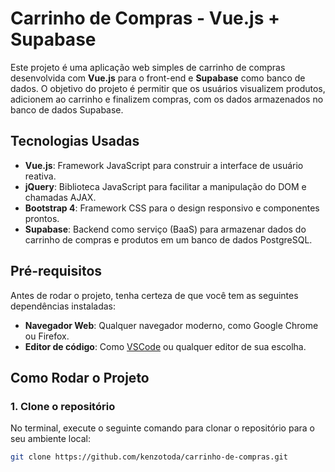 # Carrinho de Compras - Vue.js + Supabase

Este projeto é uma aplicação web simples de carrinho de compras desenvolvida com **Vue.js** para o front-end e **Supabase** como banco de dados. O objetivo do projeto é permitir que os usuários visualizem produtos, adicionem ao carrinho e finalizem compras, com os dados armazenados no banco de dados Supabase.

## Tecnologias Usadas

- **Vue.js**: Framework JavaScript para construir a interface de usuário reativa.
- **jQuery**: Biblioteca JavaScript para facilitar a manipulação do DOM e chamadas AJAX.
- **Bootstrap 4**: Framework CSS para o design responsivo e componentes prontos.
- **Supabase**: Backend como serviço (BaaS) para armazenar dados do carrinho de compras e produtos em um banco de dados PostgreSQL.

## Pré-requisitos

Antes de rodar o projeto, tenha certeza de que você tem as seguintes dependências instaladas:

- **Navegador Web**: Qualquer navegador moderno, como Google Chrome ou Firefox.
- **Editor de código**: Como [VSCode](https://code.visualstudio.com/) ou qualquer editor de sua escolha.

## Como Rodar o Projeto

### 1. Clone o repositório

No terminal, execute o seguinte comando para clonar o repositório para o seu ambiente local:

```bash
git clone https://github.com/kenzotoda/carrinho-de-compras.git
